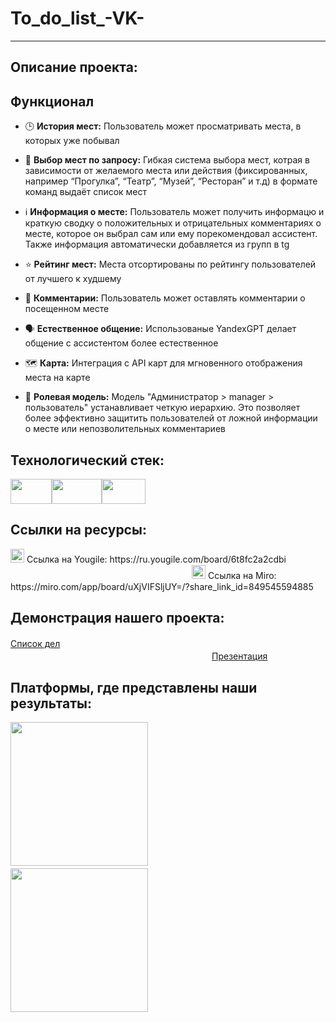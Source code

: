 # To_do_list_-VK-

---

## Описание проекта:

## Функционал
  
* 🕒 **История мест:** Пользователь может просматривать места, в которых уже побывал
  
* 🔎 **Выбор мест по запросу:** Гибкая система выбора мест, котрая в зависимости от желаемого места или действия (фиксированных, например “Прогулка”, “Театр”, “Музей”, “Ресторан” и т.д) в формате команд выдаёт список мест
  
* ℹ️ **Информация о месте:** Пользователь может получить информацю и краткую сводку о положительных и отрицательных комментариях о месте, которое он выбрал сам или ему порекомендовал ассистент. Также информация автоматически добавляется из групп в tg
  
* ⭐ **Рейтинг мест:** Места отсортированы по рейтингу пользователей от лучшего к худшему
  
* 💬 **Комментарии:** Пользователь может оставлять комментарии о посещенном месте
  
* 🗣 **Естественное общение:** Использованые YandexGPT делает общение с ассистентом более естественное
  
* 🗺️ **Карта:** Интеграция с API карт для мгновенного отображения места на карте
  
* 👑 **Ролевая модель:** Модель "Администратор > manager > пользователь" устанавливает четкую иерархию. Это позволяет более эффективно защитить пользователей от ложной информации о месте или непозволительных комментариев


## Технологический стек:
<a href="https://www.python.org/"><img src="https://img1.akspic.ru/attachments/originals/4/9/3/3/6/163394-programmist_na_python-piton-algoritmicheskij_yazyk-stoyanie-ishodnyj_kod-3840x2160.png" width="66" height="40"></a><a href="https://ya.ru/ai/gpt"><img src="https://static.tengrinews.kz/userdata/news/2023/news_519361/thumb_b/photo_454258.jpeg" width="80" height="40"></a><a href="https://yandex.cloud/ru"><img src="https://avatars.mds.yandex.net/i?id=add1f7dbe58abc3233026125fc749956_l-9107575-images-thumbs&n=13" width="70" height="40"></a>


## Ссылки на ресурсы:
<a href="https://ru.yougile.com/board/6t8fc2a2cdbi">
  <img src="https://play-lh.googleusercontent.com/z8qX6XNHOIRaXjXotyuPKLgekAa1XZ-8ny34CpbUKoFl8-GT2kXZFM-dVAj8VCVxCw" width="22" height="22"></a> Ссылка на Yougile: https://ru.yougile.com/board/6t8fc2a2cdbi ㅤㅤㅤㅤㅤㅤㅤㅤㅤㅤㅤㅤㅤㅤㅤㅤ    ㅤㅤㅤㅤ    ㅤㅤㅤ          ㅤ                  ㅤ                <a href="https://miro.com/app/board/uXjVIFSljUY=/?share_link_id=849545594885"><img src="https://ugc.production.linktr.ee/dbe645a3-9c9a-432c-8629-8674ad649964_c77dc9c2-a0c6-41ab-9e54-265339f5339c-og-image.png?io=true&size=thumbnail-stack-v1_0" width="22" height="22"></a> Ссылка на Miro: https://miro.com/app/board/uXjVIFSljUY=/?share_link_id=849545594885

## Демонстрация нашего проекта:
[Список дел](https://t.me/New_places_fr_bot)ㅤㅤㅤㅤㅤㅤㅤㅤㅤㅤㅤㅤㅤㅤㅤㅤㅤㅤㅤㅤㅤㅤㅤㅤㅤㅤㅤㅤㅤㅤㅤㅤㅤㅤㅤㅤㅤㅤㅤㅤㅤㅤㅤㅤㅤㅤㅤㅤㅤㅤㅤㅤㅤㅤㅤㅤㅤ[Презентация](https://docs.google.com/presentation/d/1ghj36Nk9g4GOQpQQGlNKV6goC4h20Wu8bk1N6nlqaf4/edit?slide=id.p1#slide=id.p1)
## Платформы, где представлены наши результаты:
<img src="https://github.com/user-attachments/assets/6b9f41e3-1749-46b2-be42-5e672eb6da24" width="220" height="230">ㅤㅤㅤㅤㅤ<img src="https://github.com/user-attachments/assets/26ea43e5-605e-46fa-bf08-c9007b8bbe03" width="220" height="230">
